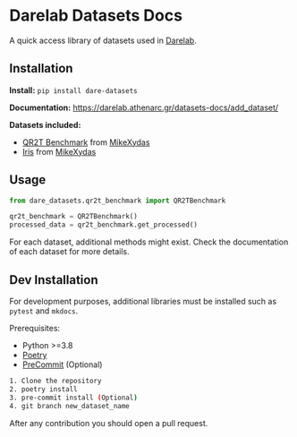 # Darelab Datasets Docs

A quick access library of datasets used in [Darelab](https://darelab.imsi.athenarc.gr/).

## Installation

**Install:** `pip install dare-datasets`

**Documentation:** https://darelab.athenarc.gr/datasets-docs/add_dataset/

**Datasets included:**

* [QR2T Benchmark](qr2t_benchmark.md) from [MikeXydas](https://github.com/MikeXydas)
* [Iris](iris.md) from [MikeXydas](https://github.com/MikeXydas)

## Usage

```python
from dare_datasets.qr2t_benchmark import QR2TBenchmark

qr2t_benchmark = QR2TBenchmark()
processed_data = qr2t_benchmark.get_processed()
```

For each dataset, additional methods might exist. Check the documentation of each dataset for
more details.

## Dev Installation

For development purposes, additional libraries must be installed such as `pytest` and `mkdocs`.

Prerequisites:
* Python >=3.8
* [Poetry](https://python-poetry.org/docs/#installation)
* [PreCommit](https://pre-commit.com/#install) (Optional)

```bash
1. Clone the repository
2. poetry install
3. pre-commit install (Optional)
4. git branch new_dataset_name
```

After any contribution you should open a pull request.
